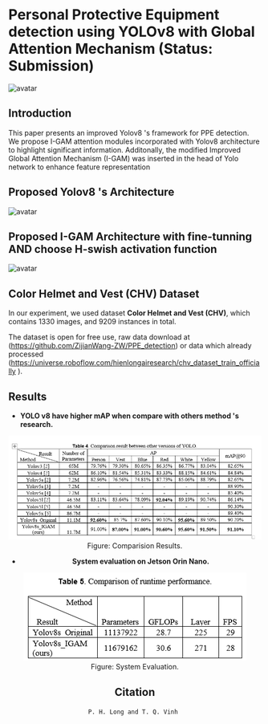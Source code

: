 # Personal Protective Equipment detection using YOLOv8 with Global Attention Mechanism (Status: Submission)

![avatar](Image/VietNam_4.jpg)

## Introduction

This paper presents an improved Yolov8 's framework for PPE detection. We propose I-GAM attention modules incorporated with Yolov8 architecture to highlight significant information.  Additonally, the modified Improved Global Attention Mechanism (I-GAM) was inserted in the head of Yolo network to enhance feature representation

## Proposed Yolov8 's Architecture

![avatar](Image/IGAM_YOLOV8.png)

## Proposed I-GAM Architecture with fine-tunning AND choose H-swish activation function

![avatar](Image/Original_GAM_hswish.png)

## Color Helmet and Vest (CHV)  Dataset

In our experiment, we used dataset **Color Helmet and Vest (CHV)**, which contains 1330 images, and 9209 instances in total.



The dataset is open for free use, raw data download at (https://github.com/ZijianWang-ZW/PPE_detection) or data which already processed (https://universe.roboflow.com/hienlongairesearch/chv_dataset_train_officially ). 




## Results

- **YOLO v8 have higher mAP when compare with others method 's research.**

<center><img src="Image/Result.png"/> 

<div align=center>Figure: Comparision Results.</div>


- **System evaluation on Jetson Orin Nano.**

<center><img src="Image/Runtime.png"/> 

<div align=center>Figure: System Evaluation.</div>

## Citation
	
`P. H. Long and T. Q. Vinh `

